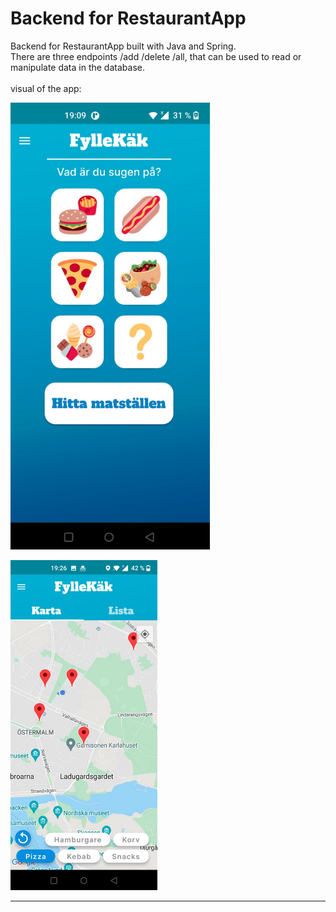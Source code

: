 # Backend for RestaurantApp

Backend for RestaurantApp built with Java and Spring. <br>
There are three endpoints /add /delete /all, that can be used to read or manipulate data in the database. <br>
<br>visual of the app:

![img1](app0.PNG)

![img1](app2.PNG)


--------------

